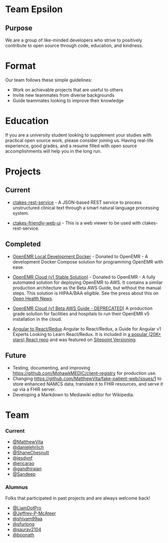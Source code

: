 # Team Epsilon

## Purpose

We are a group of like-minded developers who strive to positively contribute to open source through code, education, and kindness.

# Format

Our team follows these simple guidelines:

- Work on achievable projects that are useful to others
- Invite new teammates from diverse backgrounds
- Guide teammates looking to improve their knowledge

# Education

If you are a university student looking to supplement your studies with practical open source work, please consider joining us. Having real-life experience, good grades, and a resume filled with open source accomplishments will help you in the long run.

# Projects

## Current

- [ctakes-rest-service](https://github.com/GoTeamEpsilon/ctakes-rest-service) - A JSON-based REST service to process unstructured clinical text through a smart natural language processing system.

- [ctakes-friendly-web-ui](https://github.com/GoTeamEpsilon/ctakes-friendly-web-ui) - This is a web viewer to be used with ctakes-rest-service.

## Completed

- [OpenEMR Local Development Docker](https://github.com/GoTeamEpsilon/OpenEMR-Local-Development-Docker) - Donated to OpenEMR - A development Docker Compose solution for programming OpenEMR with ease.

- [OpenEMR Cloud (v1 Stable Solution)](https://github.com/GoTeamEpsilon/OpenEMR-Cloud) - Donated to OpenEMR - A fully automated solution for deploying OpenEMR to AWS. It contains a similar production architecture as the Beta AWS Guide, but without the manual steps. This solution is HIPAA/BAA eligible. See the press about this on [Open Health News](http://www.openhealthnews.com/content/openemr-launches-easy-install-option-amazons-cloud-services).

- [OpenEMR Cloud (v1 Beta AWS Guide - DEPRECATED)](https://github.com/GoTeamEpsilon/OpenEMR-Cloud) A production grade solution for facilities and hospitals to run their OpenEMR v5 installation in the cloud.

- [Angular to React/Redux](https://github.com/GoTeamEpsilon/angular-to-react-redux) Angular to React/Redux, a Guide for Angular v1 Experts Looking to Learn React/Redux. It is included in [a popular (20K+ stars) React repo](https://github.com/enaqx/awesome-react/commit/e2727497b1cbeac0f64680415ded556552e06a83) and was featured on [Sitepoint Versioning](http://go.sitepoint.com/t/y-2AD8C9C678676323).

## Future

- Testing, documenting, and improving https://github.com/MohawkMEDIC/client-registry for production use.
- Changing https://github.com/MatthewVita/fake-patient-web/issues/1 to store enhanced NAMCS data, translate it to FHIR resources, and serve it up via a FHIR server.
- Developing a Markdown to Mediawiki editor for Wikipedia.

# Team

### Current

- [@MatthewVita](https://github.com/matthewvita)
- [@danielehrlich](https://github.com/danielehrlich)
- [@ShaneChesnutt](https://github.com/shanechesnutt)
- [@jesdynf](https://github.com/jesdynf)
- [@ericarao](https://github.com/ericarao)
- [@gandhirajan](https://github.com/gandhirajan)
- [@Sandeep](https://github.com/sandeepbyathagururajarao)

### Alumnus

Folks that participated in past projects and are always welcome back!

- [@LiamDotPro](https://github.com/LiamDotPro)
- [@Jeffrey-P-McAteer](https://github.com/Jeffrey-P-McAteer)
- [@shivam99aa](https://github.com/shivam99aa)
- [@sfurlong](https://github.com/sfurlong)
- [@saurav2104](https://github.com/saurav2104)
- [@bponath](https://github.com/bponath)
